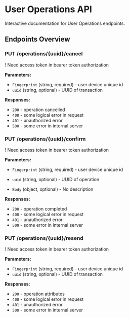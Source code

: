 # User Operations API

Interactive documentation for User Operations endpoints.

<script setup>
import InteractiveUserOperationsAPI from '../.vitepress/theme/components/InteractiveUserOperationsAPI.vue'
</script>

<InteractiveUserOperationsAPI />

## Endpoints Overview

### PUT /operations/{uuid}/cancel

! Need access token in bearer token authorization

**Parameters:**
- `Fingerprint` (string, required) - user device unique id
- `uuid` (string, optional) - UUID of transaction


**Responses:**
- `200` - operation cancelled
- `400` - some logical error in request
- `401` - unauthorized error
- `500` - some error in internal server

### PUT /operations/{uuid}/confirm

! Need access token in bearer token authorization

**Parameters:**
- `Fingerprint` (string, required) - user device unique id
- `uuid` (string, optional) - UUID of operation

- `Body` (object, optional) - No description

**Responses:**
- `200` - operation completed
- `400` - some logical error in request
- `401` - unauthorized error
- `500` - some error in internal server

### PUT /operations/{uuid}/resend

! Need access token in bearer token authorization

**Parameters:**
- `Fingerprint` (string, required) - user device unique id
- `uuid` (string, optional) - UUID of transaction


**Responses:**
- `200` - operation attributes
- `400` - some logical error in request
- `401` - unauthorized error
- `500` - some error in internal server

